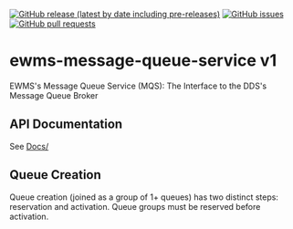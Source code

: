 <!--- Top of README Badges (automated) --->
[![GitHub release (latest by date including pre-releases)](https://img.shields.io/github/v/release/Observation-Management-Service/ewms-message-queue-service?include_prereleases)](https://github.com/Observation-Management-Service/ewms-message-queue-service/) [![GitHub issues](https://img.shields.io/github/issues/Observation-Management-Service/ewms-message-queue-service)](https://github.com/Observation-Management-Service/ewms-message-queue-service/issues?q=is%3Aissue+sort%3Aupdated-desc+is%3Aopen) [![GitHub pull requests](https://img.shields.io/github/issues-pr/Observation-Management-Service/ewms-message-queue-service)](https://github.com/Observation-Management-Service/ewms-message-queue-service/pulls?q=is%3Apr+sort%3Aupdated-desc+is%3Aopen)
<!--- End of README Badges (automated) --->

# ewms-message-queue-service v1

EWMS's Message Queue Service (MQS): The Interface to the DDS's Message Queue Broker

## API Documentation

See [Docs/](./Docs)

## Queue Creation

Queue creation (joined as a group of 1+ queues) has two distinct steps: reservation and activation. Queue groups must be
reserved before activation.
